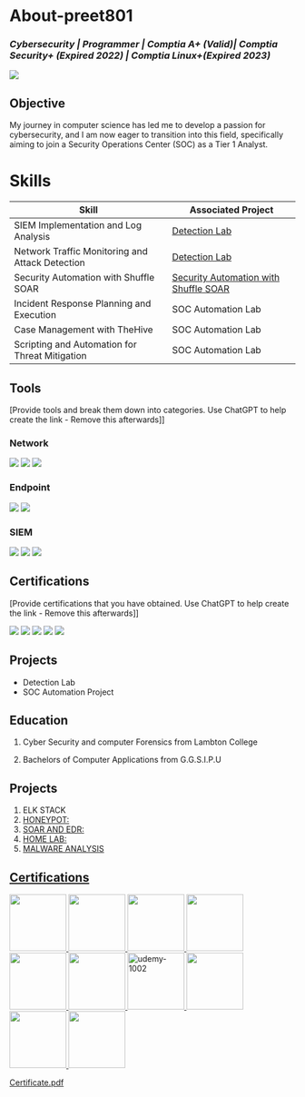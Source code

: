 # About-preet801
<h3><i>Cybersecurity | Programmer | Comptia A+ (Valid)| Comptia Security+ (Expired 2022) | Comptia Linux+(Expired 2023)</i></h3>

<a href="https://linkedin.com"><img src="https://img.shields.io/badge/-LinkedIn-0072b1?&style=for-the-badge&logo=linkedin&logoColor=white" /></a>

## Objective

My journey in computer science has led me to develop a passion for cybersecurity, and I am now eager to transition into this field, specifically aiming to join a Security Operations Center (SOC) as a Tier 1 Analyst.

# Skills

| Skill                                         | Associated Project         |
|-----------------------------------------------|----------------------------|
| SIEM Implementation and Log Analysis          | <a href="https://google.com">Detection Lab</a>|
| Network Traffic Monitoring and Attack Detection | <a href="https://google.com">Detection Lab</a>|
| Security Automation with Shuffle SOAR         | <a href="https://github.com/preet801/SOC-AUTOMATION-PROJECT.git">Security Automation with Shuffle SOAR</a>|
| Incident Response Planning and Execution      | SOC Automation Lab|
| Case Management with TheHive                  | SOC Automation Lab|
| Scripting and Automation for Threat Mitigation | SOC Automation Lab|


## Tools
[Provide tools and break them down into categories. Use ChatGPT to help create the link - Remove this afterwards]]


### Network
<div>
    <img src="https://img.shields.io/badge/-Wireshark-1679A7?&style=for-the-badge&logo=Wireshark&logoColor=white" />
    <img src="https://img.shields.io/badge/-Suricata-EF3B2D?&style=for-the-badge&logo=Suricata&logoColor=white" />
    <img src="https://img.shields.io/badge/-Zeek-777BB4?&style=for-the-badge&logo=Zeek&logoColor=white" />
</div>

### Endpoint
<div>
    <img src="https://img.shields.io/badge/-Microsoft_Defender_for_Endpoint-00A4EF?&style=for-the-badge&logo=Microsoft&logoColor=white" />
    <img src="https://img.shields.io/badge/-Velociraptor-4B275F?&style=for-the-badge&logo=Velociraptor&logoColor=white" />
</div>

### SIEM
<div>
    <img src="https://img.shields.io/badge/-Microsoft_Sentinel-0078D4?&style=for-the-badge&logo=Microsoft&logoColor=white" />
    <img src="https://img.shields.io/badge/-Splunk-000000?&style=for-the-badge&logo=Splunk&logoColor=white" />
    <img src="https://img.shields.io/badge/-Elastic-005571?&style=for-the-badge&logo=Elastic&logoColor=white" />
</div>

## Certifications
[Provide certifications that you have obtained. Use ChatGPT to help create the link - Remove this afterwards]]
<div>
<img src="https://img.shields.io/badge/-Security%2B-FF0000?&style=for-the-badge&logo=CompTIA&logoColor=white" />
<img src="https://img.shields.io/badge/-Network%2B-007ACC?&style=for-the-badge&logo=CompTIA&logoColor=white" />
<img src="https://img.shields.io/badge/-A%2B-4D4D4D?&style=for-the-badge&logo=CompTIA&logoColor=white" />
<img src="https://img.shields.io/badge/-CDSA-006400?&style=for-the-badge&logoColor=white" />
<img src="https://img.shields.io/badge/-CCD-000080?&style=for-the-badge&logoColor=white" />
</div>

## Projects
- Detection Lab
- SOC Automation Project


<h2>Education</h2>

1. Cyber Security and computer Forensics from Lambton College

2. Bachelors of Computer Applications from G.G.S.I.P.U



<h2>Projects</h2>

1. ELK STACK <a href="https://github.com/preet801/ELK-STACK.git" alt="elk stack">
2. HONEYPOT:
3. SOAR AND EDR:
4. HOME LAB:
5. MALWARE ANALYSIS



<h2>Certifications</h2>

<img width="100" src="https://github.com/user-attachments/files/19814609/CompTIA.A%2B.ce.certificate.pdf"/>
<img width="100" src="https://github.com/user-attachments/assets/66741ee4-593c-4599-90f0-9c465e070165"/>
<img width="100" src="https://github.com/user-attachments/assets/2dcedc67-73b9-476f-9a27-881a6034a90b"/>
<img width="100" src="https://github.com/user-attachments/assets/b232cdc3-5e38-4915-a582-c652073ccd37"/>
<img width="100" src="https://github.com/user-attachments/assets/b0a80358-39d1-48af-af20-a34a2966912c"/>
<img width="100" src="https://github.com/user-attachments/files/19816217/CertificateOfCompletion_IT.Help.Desk.for.Beginners-2.pdf"/>
<img width="100" alt="udemy-1002" src="https://github.com/user-attachments/assets/9aaee355-f265-4cfb-99a8-c384d833d481"/>

<img width ="100" src="https://github.com/user-attachments/files/19823082/CompTIA.Security%2B.ce.certificate.pdf"/>

<img width="100" src="https://app.letsdefend.io/my-rewards/detail/a16fd4e8125c416b8a87cb145cd151f1"/>

<img width="100" src="https://github.com/user-attachments/files/19899737/Certificate.pdf"/>


[Certificate.pdf](https://github.com/user-attachments/files/19899737/Certificate.pdf)

